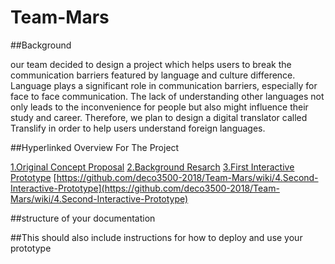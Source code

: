 # Team-Mars

##Background 

our team decided to design a project which helps users to break the communication barriers featured by language and culture difference. Language plays a significant role in communication barriers, especially for face to face communication. The lack of understanding other languages not only leads to the inconvenience for people but also might influence their study and career. Therefore, we plan to design a digital translator called Translify in order to help users understand foreign languages. 


##Hyperlinked Overview For The Project

[1.Original Concept Proposal](https://github.com/deco3500-2018/Team-Mars/wiki/1.Original-Concept-Proposal)
[2.Background Resarch](https://github.com/deco3500-2018/Team-Mars/wiki/2.Background-Resarch)
[3.First Interactive Prototype](https://github.com/deco3500-2018/Team-Mars/wiki/3.First-Interactive-Prototype)
[https://github.com/deco3500-2018/Team-Mars/wiki/4.Second-Interactive-Prototype](https://github.com/deco3500-2018/Team-Mars/wiki/4.Second-Interactive-Prototype)

##structure of your documentation


##This should also include instructions for how to deploy and use your prototype


